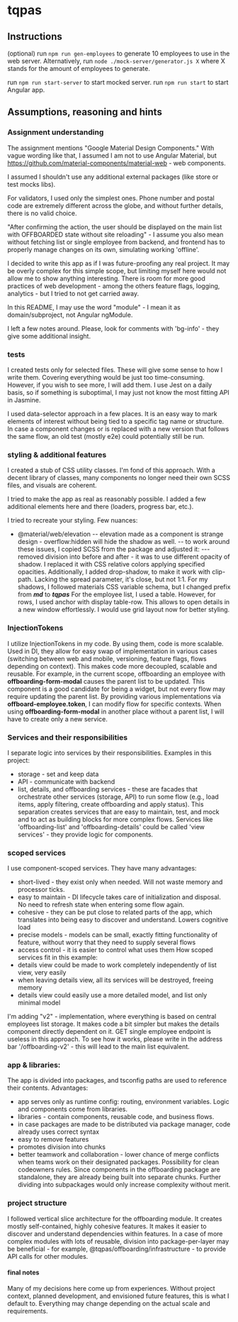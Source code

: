 
# tqpas
## Instructions
(optional) run `npm run gen-employees` to generate 10 employees to use in the web server.
Alternatively, run `node ./mock-server/generator.js X` where X stands for the amount of employees to generate.

run `npm run start-server` to start mocked server.
run `npm run start` to start Angular app.



## Assumptions, reasoning and hints

### Assignment understanding
The assignment mentions "Google Material Design Components." With vague wording like that, I assumed I am not to use Angular Material, but https://github.com/material-components/material-web - web components.

I assumed I shouldn't use any additional external packages (like store or test mocks libs). 

For validators, I used only the simplest ones. Phone number and postal code are extremely different across the globe, and without further details, there is no valid choice.

"After confirming the action, the user should be displayed on the main list with OFFBOARDED state without site reloading" - I assume you also mean without fetching list or single employee from backend, and frontend has to properly manage changes on its own, simulating working 'offline'.

I decided to write this app as if I was future-proofing any real project. It may be overly complex for this simple scope, but limiting myself here would not allow me to show anything interesting. 
There is room for more good practices of web development - among the others feature flags, logging, analytics - but I tried to not get carried away.

In this README, I may use the word "module" - I mean it as domain/subproject, not Angular ngModule.

I left a few notes around. Please, look for comments with 'bg-info' - they give some additional insight.

### tests
I created tests only for selected files. These will give some sense to how I write them. Covering everything would be just too time-consuming. However, if you wish to see more, I will add them.
I use Jest on a daily basis, so if something is suboptimal, I may just not know the most fitting API in Jasmine.

I used data-selector approach in a few places. It is an easy way to mark elements of interest without being tied to a specific tag name or structure. In case a component changes or is replaced with a new version that follows the same flow, an old test (mostly e2e) could potentially still be run.

### styling & additional features
I created a stub of CSS utility classes. I'm fond of this approach. With a decent library of classes, many components no longer need their own SCSS files, and visuals are coherent.

I tried to make the app as real as reasonably possible. I added a few additional elements here and there (loaders, progress bar, etc.).

I tried to recreate your styling. Few nuances:
- @material/web/elevation
-- elevation made as a component is strange design - overflow:hidden will hide the shadow as well.
-- to work around these issues, I copied SCSS from the package and adjusted it:
--- removed division into before and after - it was to use different opacity of shadow. I replaced it with CSS relative colors applying specified opacities. 
Additionally, I added drop-shadow, to make it work with clip-path. Lacking the spread parameter, it's close, but not 1:1.
For my shadows, I followed materials CSS variable schema, but I changed prefix from ***md*** to ***tqpas***
For the employee list, I used a table. However, for rows, I used anchor with display table-row. This allows to open details in a new window effortlessly. I would use grid layout now for better styling. 

### InjectionTokens 
I utilize InjectionTokens in my code. By using them, code is more scalable. Used in DI, they allow for easy swap of implementation in various cases (switching between web and mobile, versioning, feature flags, flows depending on context). This makes code more decoupled, scalable and reusable.
For example, in the current scope, offboarding an employee with **offboarding-form-modal** causes the parent list to be updated. This component is a good candidate for being a widget, but not every flow may require updating the parent list. By providing various implementations via **offboard-employee.token**, I can modify flow for specific contexts. When using **offboarding-form-modal** in another place without a parent list, I will have to create only a new service.

### Services and their responsibilities
I separate logic into services by their responsibilities. Examples in this project: 
- storage - set and keep data
- API - communicate with backend
- list, details, and offboarding services - these are facades that orchestrate other services (storage, API) to run some flow (e.g., load items, apply filtering, create offboarding and apply status). 
This separation creates services that are easy to maintain, test, and mock and to act as building blocks for more complex flows.
Services like 'offboarding-list' and 'offboarding-details' could be called 'view services' - they provide logic for components.

### scoped services
I use component-scoped services. They have many advantages:
- short-lived - they exist only when needed. Will not waste memory and processor ticks.
- easy to maintain - DI lifecycle takes care of initialization and disposal. No need to refresh state when entering some flow again.
- cohesive - they can be put close to related parts of the app, which translates into being easy to discover and understand. Lowers cognitive load
- precise models - models can be small, exactly fitting functionality of feature, without worry that they need to supply several flows
- access control - it is easier to control what uses them
How scoped services fit in this example:
- details view could be made to work completely independently of list view, very easily
- when leaving details view, all its services will be destroyed, freeing memory
- details view could easily use a more detailed model, and list only minimal model

I'm adding "v2" - implementation, where everything is based on central employees list storage. It makes code a bit simpler but makes the details component directly dependent on it. GET single employee endpoint is useless in this approach. To see how it works, please write in the address bar '/offboarding-v2' - this will lead to the main list equivalent.

### app & libraries:
The app is divided into packages, and tsconfig paths are used to reference their contents.
Advantages:
- app serves only as runtime config: routing, environment variables. Logic and components come from libraries.
- libraries - contain components, reusable code, and business flows.
- in case packages are made to be distributed via package manager, code already uses correct syntax
- easy to remove features
- promotes division into chunks
- better teamwork and collaboration - lower chance of merge conflicts when teams work on their designated packages. Possibility for clean codeowners rules.
Since components in the offboarding package are standalone, they are already being built into separate chunks. Further dividing into subpackages would only increase complexity without merit. 

### project structure
I followed vertical slice architecture for the offboarding module. It creates mostly self-contained, highly cohesive features. It makes it easier to discover and understand dependencies within features.
In a case of more complex modules with lots of reusable, division into package-per-layer may be beneficial - for example, @tqpas/offboarding/infrastructure - to provide API calls for other modules.

#### final notes
Many of my decisions here come up from experiences. Without project context, planned development, and envisioned future features, this is what I default to. Everything may change depending on the actual scale and requirements. 
